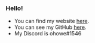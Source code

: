 ### Hello!

- You can find my website [here](http://ohowe1.github.io).
- You can see my GitHub [here](https://github.com/ohowe1).
- My Discord is ohowe#1546
